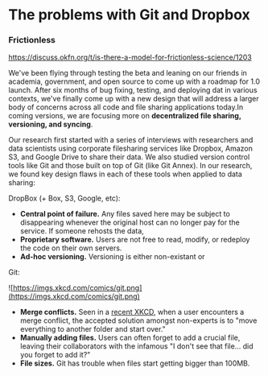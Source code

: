 # The problems with Git and Dropbox


### Frictionless
https://discuss.okfn.org/t/is-there-a-model-for-frictionless-science/1203

We've been flying through testing the beta and leaning on our friends in academia, government, and open source to come up with a roadmap for 1.0 launch. After six months of bug fixing, testing, and deploying dat in various contexts, we've finally come up with a new design that will address a larger body of concerns across all code and file sharing applications today.In coming versions, we are focusing more on **decentralized file sharing, versioning, and syncing**.

Our research first started with a series of interviews with researchers and data scientists using corporate filesharing services like Dropbox, Amazon S3, and Google Drive to share their data. We also studied version control tools like Git and those built on top of Git (like Git Annex). In our research, we found key design flaws in each of these tools when applied to data sharing:

DropBox (+ Box, S3, Google, etc):
- **Central point of failure.** Any files saved here may be subject to disappearing whenever the original host can no longer pay for the service. If someone rehosts the data,
- **Proprietary software.** Users are not free to read, modify, or redeploy the code on their own servers.
- **Ad-hoc versioning.** Versioning is either non-existant or

Git:

![https://imgs.xkcd.com/comics/git.png](https://imgs.xkcd.com/comics/git.png)
- **Merge conflicts.** Seen in a [recent XKCD](https://imgs.xkcd.com/comics/git.png), when a user encounters a merge conflict, the accepted solution amongst non-experts is to "move everything to another folder and start over."
- **Manually adding files.** Users can often forget to add a crucial file, leaving their collaborators with the infamous "I don't see that file... did you forget to add it?"
- **File sizes.** Git has trouble when files start getting bigger than 100MB.
